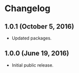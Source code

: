 # Changelog

## 1.0.1 (October 5, 2016)

- Updated packages.

## 1.0.0 (June 19, 2016)

- Initial public release.
